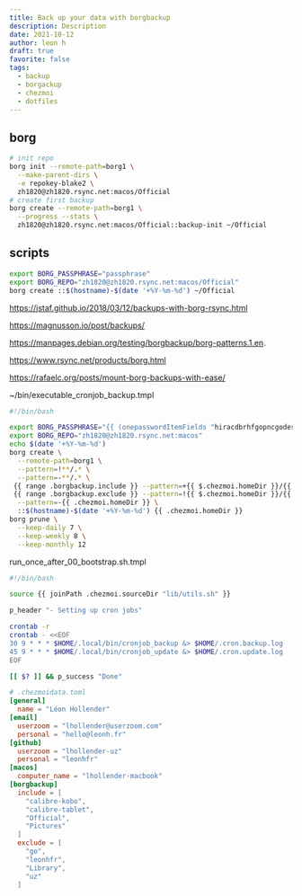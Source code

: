 ```yaml
---
title: Back up your data with borgbackup
description: Description
date: 2021-10-12
author: leon h
draft: true
favorite: false
tags:
  - backup
  - borgackup
  - chezmoi
  - dotfiles
---
```


## borg

```sh
# init repo
borg init --remote-path=borg1 \
  --make-parent-dirs \
  -e repokey-blake2 \
  zh1820@zh1820.rsync.net:macos/Official
# create first backup
borg create --remote-path=borg1 \
  --progress --stats \
  zh1820@zh1820.rsync.net:macos/Official::backup-init ~/Official
```

<!--more-->

## scripts

```sh
export BORG_PASSPHRASE="passphrase"
export BORG_REPO="zh1820@zh1820.rsync.net:macos/Official"
borg create ::$(hostname)-$(date '+%Y-%m-%d') ~/Official
```

https://jstaf.github.io/2018/03/12/backups-with-borg-rsync.html

https://magnusson.io/post/backups/

https://manpages.debian.org/testing/borgbackup/borg-patterns.1.en.

https://www.rsync.net/products/borg.html

https://rafaelc.org/posts/mount-borg-backups-with-ease/

~/bin/executable_cronjob_backup.tmpl

```bash
#!/bin/bash

export BORG_PASSPHRASE="{{ (onepasswordItemFields "hiracdbrhfgopncgodestpn7y4").credential.v }}"
export BORG_REPO="zh1820@zh1820.rsync.net:macos"
echo $(date '+%Y-%m-%d')
borg create \
  --remote-path=borg1 \
  --pattern=!**/.* \
  --pattern=-**/.* \
 {{ range .borgbackup.include }} --pattern=+{{ $.chezmoi.homeDir }}/{{ . }}{{ end }} \
 {{ range .borgbackup.exclude }} --pattern=!{{ $.chezmoi.homeDir }}/{{ . }}{{ end }} \
  --pattern=-{{ .chezmoi.homeDir }} \
  ::$(hostname)-$(date '+%Y-%m-%d') {{ .chezmoi.homeDir }}
borg prune \
  --keep-daily 7 \
  --keep-weekly 8 \
  --keep-monthly 12
```

run_once_after_00_bootstrap.sh.tmpl

```bash
#!/bin/bash

source {{ joinPath .chezmoi.sourceDir "lib/utils.sh" }}

p_header "- Setting up cron jobs"

crontab -r
crontab - <<EOF
30 9 * * * $HOME/.local/bin/cronjob_backup &> $HOME/.cron.backup.log
45 9 * * * $HOME/.local/bin/cronjob_update &> $HOME/.cron.update.log
EOF

[[ $? ]] && p_success "Done"
```

```toml
# .chezmoidata.toml
[general]
  name = "Léon Hollender"
[email]
  userzoom = "lhollender@userzoom.com"
  personal = "hello@leonh.fr"
[github]
  userzoom = "lhollender-uz"
  personal = "leonhfr"
[macos]
  computer_name = "lhollender-macbook"
[borgbackup]
  include = [
    "calibre-kobo",
    "calibre-tablet",
    "Official",
    "Pictures"
  ]
  exclude = [
    "go",
    "leonhfr",
    "Library",
    "uz"
  ]
```
